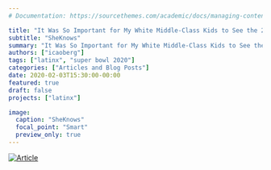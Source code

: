 ```yaml
---
# Documentation: https://sourcethemes.com/academic/docs/managing-content/

title: "It Was So Important for My White Middle-Class Kids to See the 2020 Super Bowl Halftime Show"
subtitle: "SheKnows"
summary: "It Was So Important for My White Middle-Class Kids to See the 2020 Super Bowl Halftime Show"
authors: ["icaoberg"]
tags: ["latinx", "super bowl 2020"]
categories: ["Articles and Blog Posts"]
date: 2020-02-03T15:30:00-00:00
featured: true
draft: false
projects: ["latinx"]

image:
  caption: "SheKnows"
  focal_point: "Smart"
  preview_only: true
---
```


[![Article](./article.png)](https://www.sheknows.com/parenting/articles/2158651/super-bowl-2020-halftime-why-white-kids-need-to-watch/?fbclid=IwAR3iJXvdu1URK3lFepGqaEHkUIwI664-hXoBlTZWPHW1FYQCeChbWFT9wCg)
